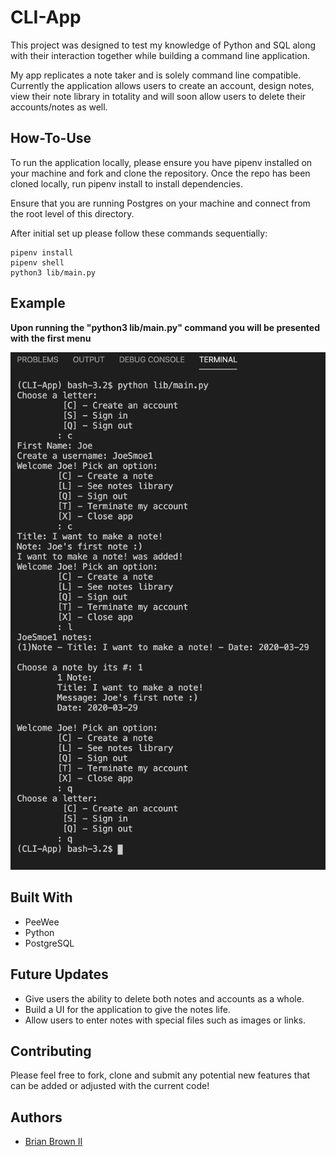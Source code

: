 # CLI-App

This project was designed to test my knowledge of Python and SQL along with their interaction together while building a command line application. 

My app replicates a note taker and is solely command line compatible. Currently the application allows users to create an account, design notes, view their note library in totality and will soon allow users to delete their accounts/notes as well. 

## How-To-Use

To run the application locally, please ensure you have pipenv installed on your machine and fork and clone the repository. Once the repo has been cloned locally, run pipenv install to install dependencies. 

Ensure that you are running Postgres on your machine and connect from the root level of this directory.

After initial set up please follow these commands sequentially: 
```
pipenv install
pipenv shell
python3 lib/main.py
```

## Example
**Upon running the "python3 lib/main.py" command you will be presented with the first menu**

![Example](./Screen&#32;Shot&#32;2020-03-29&#32;at&#32;10.33.41&#32;AM.png)


## Built With

- PeeWee
- Python
- PostgreSQL

## Future Updates

- Give users the ability to delete both notes and accounts as a whole.
- Build a UI for the application to give the notes life.
- Allow users to enter notes with special files such as images or links.

## Contributing

Please feel free to fork, clone and submit any potential new features that can be added or adjusted with the current code!

## Authors

- [Brian Brown II](https://github.com/bkeithbii)

